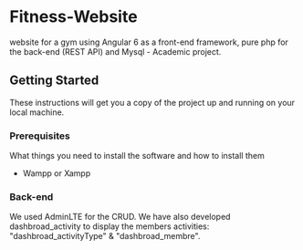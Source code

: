 # Fitness-Website

website for a gym using Angular 6 as a front-end framework, pure php for the back-end (REST API) and Mysql - Academic project.



## Getting Started

These instructions will get you a copy of the project up and running on your local machine.


### Prerequisites 

What things you need to install the software and how to install them
-  Wampp or Xampp

### Back-end

We used AdminLTE for the CRUD. We have also developed dashbroad_activity to display the members activities: "dashbroad_activityType" & "dashbroad_membre".
